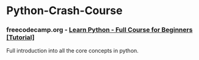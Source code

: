 # Python-Crash-Course
### freecodecamp.org - [Learn Python - Full Course for Beginners [Tutorial]](https://www.youtube.com/watch?v=rfscVS0vtbw)

Full introduction into all the core concepts in python.
